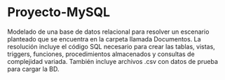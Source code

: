 # Proyecto-MySQL
Modelado de una base de datos relacional para resolver un escenario planteado que se encuentra en la carpeta llamada Documentos. 
La resolución incluye el código SQL necesario para crear las tablas, vistas, triggers, funciones, procedimientos almacenados y consultas de complejidad variada.
También incluye archivos .csv con datos de prueba para cargar la BD.

